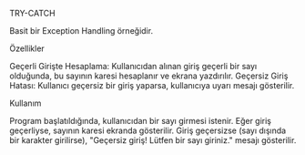 ﻿TRY-CATCH

Basit bir Exception Handling örneğidir. 

Özellikler

Geçerli Girişte Hesaplama: Kullanıcıdan alınan giriş geçerli bir sayı olduğunda, bu sayının karesi hesaplanır ve ekrana yazdırılır.
Geçersiz Giriş Hatası: Kullanıcı geçersiz bir giriş yaparsa, kullanıcıya uyarı mesajı gösterilir.

Kullanım

Program başlatıldığında, kullanıcıdan bir sayı girmesi istenir.
Eğer giriş geçerliyse, sayının karesi ekranda gösterilir.
Giriş geçersizse (sayı dışında bir karakter girilirse), "Geçersiz giriş! Lütfen bir sayı giriniz." mesajı gösterilir.